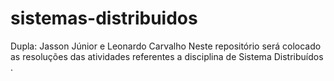 # sistemas-distribuidos
Dupla: Jasson Júnior e Leonardo Carvalho
Neste repositório será colocado as resoluções das atividades referentes a disciplina de Sistema Distribuídos .
